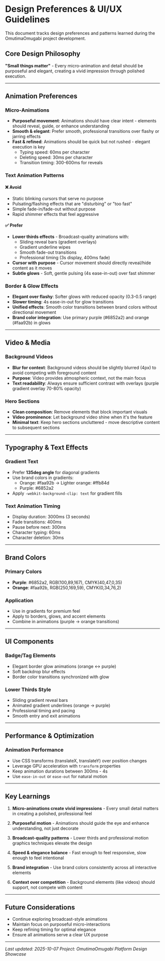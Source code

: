 # Design Preferences & UI/UX Guidelines

This document tracks design preferences and patterns learned during the OmutimaOmugabi project development.

## Core Design Philosophy

**"Small things matter"** - Every micro-animation and detail should be purposeful and elegant, creating a vivid impression through polished execution.

---

## Animation Preferences

### Micro-Animations
- **Purposeful movement**: Animations should have clear intent - elements should reveal, guide, or enhance understanding
- **Smooth & elegant**: Prefer smooth, professional transitions over flashy or jarring effects
- **Fast & refined**: Animations should be quick but not rushed - elegant execution is key
  - Typing speed: 60ms per character
  - Deleting speed: 30ms per character
  - Transition timing: 300-600ms for reveals

### Text Animation Patterns

#### ❌ Avoid
- Static blinking cursors that serve no purpose
- Pulsating/flashing effects that are "disturbing" or "too fast"
- Simple fade-in/fade-out without purpose
- Rapid shimmer effects that feel aggressive

#### ✅ Prefer
- **Lower thirds effects** - Broadcast-quality animations with:
  - Sliding reveal bars (gradient overlays)
  - Gradient underline wipes
  - Smooth fade-out transitions
  - Professional timing (3s display, 400ms fade)
- **Cursor with purpose** - Cursor movement should directly reveal/hide content as it moves
- **Subtle glows** - Soft, gentle pulsing (4s ease-in-out) over fast shimmer

### Border & Glow Effects
- **Elegant over flashy**: Softer glows with reduced opacity (0.3-0.5 range)
- **Slower timing**: 4s ease-in-out for glow transitions
- **Unified effects**: Smooth color transitions between brand colors without directional movement
- **Brand color integration**: Use primary purple (#6852a2) and orange (#faa92b) in glows

---

## Video & Media

### Background Videos
- **Blur for context**: Background videos should be slightly blurred (4px) to avoid competing with foreground content
- **Purpose**: Video provides atmospheric context, not the main focus
- **Text readability**: Always ensure sufficient contrast with overlays (purple gradient overlay 70-80% opacity)

### Hero Sections
- **Clean composition**: Remove elements that block important visuals
- **Video prominence**: Let background video shine when it's the feature
- **Minimal text**: Keep hero sections uncluttered - move descriptive content to subsequent sections

---

## Typography & Text Effects

### Gradient Text
- Prefer **135deg angle** for diagonal gradients
- Use brand colors in gradients:
  - Orange: #faa92b → Lighter orange: #ffb84d
  - Purple: #6852a2
- Apply `-webkit-background-clip: text` for gradient fills

### Text Animation Timing
- Display duration: 3000ms (3 seconds)
- Fade transitions: 400ms
- Pause before next: 300ms
- Character typing: 60ms
- Character deletion: 30ms

---

## Brand Colors

### Primary Colors
- **Purple**: #6852a2, RGB(100,89,167), CMYK(40,47,0,35)
- **Orange**: #faa92b, RGB(250,169,59), CMYK(0,34,76,2)

### Application
- Use in gradients for premium feel
- Apply to borders, glows, and accent elements
- Combine in animations (purple → orange transitions)

---

## UI Components

### Badge/Tag Elements
- Elegant border glow animations (orange ↔ purple)
- Soft backdrop blur effects
- Border color transitions synchronized with glow

### Lower Thirds Style
- Sliding gradient reveal bars
- Animated gradient underlines (orange → purple)
- Professional timing and pacing
- Smooth entry and exit animations

---

## Performance & Optimization

### Animation Performance
- Use CSS transforms (translateX, translateY) over position changes
- Leverage GPU acceleration with `transform` properties
- Keep animation durations between 300ms - 4s
- Use `ease-in-out` or `ease-out` for natural motion

---

## Key Learnings

1. **Micro-animations create vivid impressions** - Every small detail matters in creating a polished, professional feel

2. **Purposeful motion** - Animations should guide the eye and enhance understanding, not just decorate

3. **Broadcast-quality patterns** - Lower thirds and professional motion graphics techniques elevate the design

4. **Speed & elegance balance** - Fast enough to feel responsive, slow enough to feel intentional

5. **Brand integration** - Use brand colors consistently across all interactive elements

6. **Context over competition** - Background elements (like videos) should support, not compete with content

---

## Future Considerations

- Continue exploring broadcast-style animations
- Maintain focus on purposeful micro-interactions
- Keep refining timing for optimal elegance
- Ensure all animations serve a clear UX purpose

---

*Last updated: 2025-10-07*
*Project: OmutimaOmugabi Platform Design Showcase*
